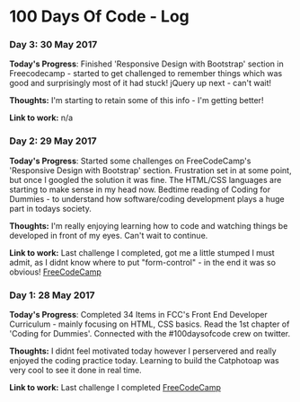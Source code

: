 # 100 Days Of Code - Log

### Day 3: 30 May 2017 

**Today's Progress**: Finished 'Responsive Design with Bootstrap' section in Freecodecamp - started to get challenged to remember things which was good and surprisingly most of it had stuck! jQuery up next - can't wait!

**Thoughts:** I'm starting to retain some of this info - I'm getting better!

**Link to work:** n/a

### Day 2: 29 May 2017 

**Today's Progress**: Started some challenges on FreeCodeCamp's 'Responsive Design with Bootstrap' section. Frustration set in at some point, but once I googled the solution it was fine. The HTML/CSS languages are starting to make sense in my head now. Bedtime reading of Coding for Dummies - to understand how software/coding development plays a huge part in todays society.

**Thoughts:** I'm really enjoying learning how to code and watching things be developed in front of my eyes. Can't wait to continue.

**Link to work:** Last challenge I completed, got me a little stumped I must admit, as I didnt know where to put "form-control" - in the end it was so obvious! [FreeCodeCamp](https://www.freecodecamp.com/challenges/style-text-inputs-as-form-controls)


### Day 1: 28 May 2017 

**Today's Progress**: Completed 34 Items in FCC's Front End Developer Curriculum - mainly focusing on HTML, CSS basics. Read the 1st chapter of 'Coding for Dummies'. Connected with the #100daysofcode crew on twitter.

**Thoughts:** I didnt feel motivated today however I perservered and really enjoyed the coding practice today. Learning to build the Catphotoap was very cool to see it done in real time. 

**Link to work:** Last challenge I completed [FreeCodeCamp](https://www.freecodecamp.com/challenges/use-rgb-to-mix-colors)



<!--### Day 0: February 30, 2016 (Example 2)
##### (delete me or comment me out)

<!-- **Today's Progress**: Fixed CSS, worked on canvas functionality for the app.

<!--**Thoughts**: I really struggled with CSS, but, overall, I feel like I am slowly getting better at it. Canvas is still new for me, but I managed to figure out some basic functionality.

<!--**Link(s) to work**: [Calculator App](http://www.example.com) 


<!--### Day 1: June 27, Monday

<!--**Today's Progress**: I've gone through many exercises on FreeCodeCamp.

<!--**Thoughts** I've recently started coding, and it's a great feeling when I finally solve an algorithm challenge after a lot of attempts and hours spent.

<!--**Link(s) to work**
1. [Find the Longest Word in a String](https://www.freecodecamp.com/challenges/find-the-longest-word-in-a-string)
2. [Title Case a Sentence](https://www.freecodecamp.com/challenges/title-case-a-sentence 
